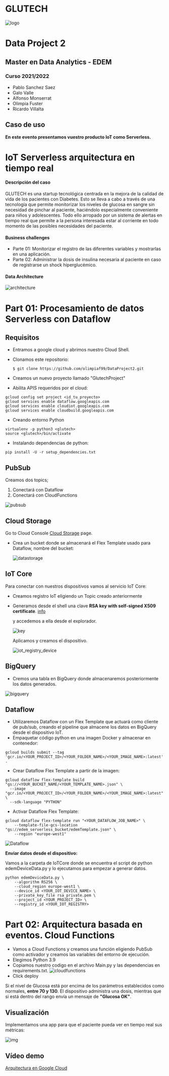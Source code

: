 # GLUTECH
![logo](https://github.com/RicardoVRR/DataProject2./blob/main/DataProject2/Captura%20de%20pantalla%202022-03-08%20a%20las%207.03.43.png?raw=true)

# Data Project 2

## Master en Data Analytics - EDEM
### Curso 2021/2022

- Pablo Sanchez Saez
- Galo Valle
- Alfonso Monserrat
- Olimpia Fuster
- Ricardo Villalta


## Caso de uso

**En este evento presentamos vuestro producto IoT como Serverless.**

# IoT Serverless arquitectura en tiempo real

#### Descripción del caso

GLUTECH es una startup tecnológica centrada en la mejora de la calidad de vida de los pacientes con Diabetes. Esto se lleva a cabo a través de una tecnología que permite  monitorizar los niveles de glucosa en sangre sin necesidad de pinchar al paciente, haciéndolo especialmente conveniente para niños y adolescentes. Todo ello arropado por un sistema de alertas en tiempo real que permite a la persona interesada estar al corriente en todo momento de las posibles necesidades del paciente.

#### Business challenges

- Parte 01: Monitorizar el registro de las diferentes variables y mostrarlas en una aplicación.
- Parte 02: Administrar la dosis de insulina necesaria al paciente en caso de registrarse un shock hiperglucémico.

#### Data Architecture

![architecture](https://github.com/RicardoVRR/DataProject2./blob/main/DataProject2/Sin%20ti%CC%81tulo.svg)

# Part 01: Procesamiento de datos Serverless con Dataflow

## Requisitos

- Entramos a google cloud y abrimos nuestro Cloud Shell.

- Clonamos este repositorio:

  ```
  $ git clone https://github.com/olimpiaf99/DataProject2.git
  ```

- Creamos un nuevo proyecto llamado "GlutechProject"

- Abilita APIS requeridos por el cloud:

```
gcloud config set project <id_tu_proyecto>
gcloud services enable dataflow.googleapis.com
gcloud services enable cloudiot.googleapis.com
gcloud services enable cloudbuild.googleapis.com
```

- Creando entorno Python

```
virtualenv -p python3 <glutech>
source <glutech>/bin/activate
```

- Instalando dependencias de python:

```
pip install -U -r setup_dependencies.txt
```

## PubSub

Creamos dos topics;

1. Conectará con Dataflow 
2. Conectará con CloudFunctions  

![pubsub](https://github.com/RicardoVRR/DataProject2./blob/main/DataProject2/pubsub%20topics.png)

## Cloud Storage

Go to Cloud Console [Cloud Storage](https://console.cloud.google.com/storage) page.

- Crea un bucket donde se almacenará el Flex Template usado para Dataflow, nombre del bucket: <edem-serverless-bucket10>

  ![datastorage](https://github.com/RicardoVRR/DataProject2./blob/main/DataProject2/datastorage.png?raw=true)

  

## IoT Core

Para conectar con nuestros dispositivos vamos al servicio IoT Core:

- Creamos registro IoT  eligiendo un Topic creado anteriormente

- Generamos desde el shell una clave **RSA key with self-signed X509 certificate**.  [info](https://cloud.google.com/iot/docs/how-tos/credentials/keys#generating_an_rsa_key)

  y accedemos a ella desde el explorador.

  ![key](https://github.com/RicardoVRR/DataProject2./blob/main/DataProject2/Captura%20de%20pantalla%202022-03-06%20a%20las%2020.25.40%20(2).png?raw=true)

  

  Aplicamos y creamos el dispositivo.

  ![iot_registry_device](https://github.com/RicardoVRR/DataProject2./blob/main/DataProject2/iot_registry_device.png?raw=true)

## BigQuery

- Cremos una tabla en BigQuery donde almacenaremos posteriormente los datos generados.

![bigquery](https://github.com/RicardoVRR/DataProject2./blob/main/DataProject2/bigquery.png)



## Dataflow

- Utilizaremos Dataflow con un Flex Template que actuará como cliente de pub/sub, creando el pipeline que almacene los datos en BigQuery desde el dispositivo IoT.
- Empaquetar código python en una imagen Docker y almacenar en contenedor:

```
gcloud builds submit --tag 'gcr.io/<YOUR_PROJECT_ID>/<YOUR_FOLDER_NAME>/<YOUR_IMAGE_NAME>:latest' .
```

- Crear Dataflow Flex Template a partir de la imagen:

```
gcloud dataflow flex-template build "gs://<YOUR_BUCKET_NAME/<YOUR_TEMPLATE_NAME>.json" \
  --image "gcr.io/<YOUR_PROJECT_ID>/<YOUR_FOLDER_NAME>/<YOUR_IMAGE_NAME>:latest" \
  --sdk-language "PYTHON"  
```

- Activar Dataflow Flex Template:

```
gcloud dataflow flex-template run "<YOUR_DATAFLOW_JOB_NAME>" \
    --template-file-gcs-location "gs://edem_serverless_bucket/edemTemplate.json" \
    --region "europe-west1"
```



![Dataflow](https://github.com/RicardoVRR/DataProject2./blob/main/DataProject2/Dataflow.jpeg)



**Enviar datos desde el dispositivo:**

Vamos a la carpeta de IoTCore donde se encuentra el script de python edemDeviceData.py y lo ejecutamos para empezar a generar datos.

```
python edemDeviceData.py \
    --algorithm RS256 \
    --cloud_region europe-west1 \
    --device_id <YOUR_IOT_DEVICE_NAME> \
    --private_key_file rsa_private.pem \
    --project_id <YOUR_PROJECT_ID> \
    --registry_id <YOUR_IOT_REGISTRY>
```




# Part 02: Arquitectura basada en eventos. Cloud Functions

- Vamos a Cloud Functions y creamos una función eligiendo PubSub como activador y creamos las variables del entorno de ejecución.
- Elegimos Python 3.9
- Copiamos nuestro codigo en el archivo Main.py y las dependencias en requirements.txt.
  ![cloudfunctions](https://github.com/RicardoVRR/DataProject2./blob/main/DataProject2/CloudFunctions.png)
- Click deploy
  
Si el nivel de Glucosa está por encima de los parámetros establecidos como normales, **entre 70 y 130**. El dispositivo administra una dosis, mientras que si está dentro del rango envía un mensaje de **"Glucosa OK"**.


## Visualización

Implementamos una app para que el paciente pueda ver en tiempo real sus métricas:
  
  ![img](https://github.com/RicardoVRR/DataProject2./blob/main/DataProject2/app.jpeg)



## Vídeo demo
  
  [Arquitectura en Google Cloud](https://youtu.be/Rg-ubRqPy5E)

